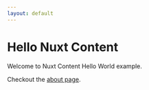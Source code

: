 ```yaml
---
layout: default
---
```


# Hello Nuxt Content

Welcome to Nuxt Content Hello World example.

Checkout the [about page](/about).

